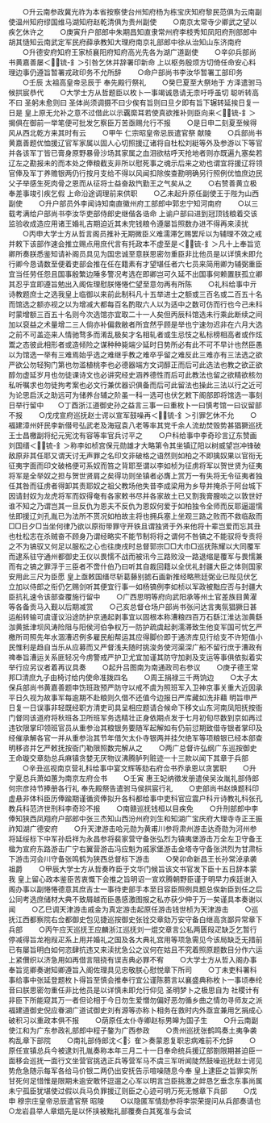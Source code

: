 <!-- { "loadSidebar": true } -->
　　○升云南参政冀光祚为本省按察使台州知府杨为栋宝庆知府黎民范俱为云南副使温州知府缪国维马湖知府赵乾清俱为贵州副使
　　○南京太常寺少卿武之望以疾乞休许之
　　○庚寅升户部郎中朱期昌知直隶常州府李枝秀知凤阳府刑部郎中胡其慥知云南武定军民府薛承教知大理府南京礼部郎中徐从治知山东济南府
　　○升德安府知府王家桢襄阳府知府高光先各为湖广道副使
　　○辛卯兵部尚书黄嘉善屡＜锍-釒＞引咎乞休并辞署印新命  上以枢务殷烦方切倚任命安心料理边事仍遵旨暂署戎政印务不允所辞
　　○命户部尚书李汝华暂署工部印务
　　○壬辰  太祖高皇帝忌辰于  奉先殿行祭礼
　　○癸巳夏至大祭地于  方泽遣驸马候拱宸恭代
　　○大学士方从哲题臣以枚卜一事竭诚恳请无柰吁呼虽切  聪听转高不曰  圣躬未愈则曰  圣体尚须调摄不曰少俟有旨则曰旦夕即有旨下辗转延挨日复一日是  皇上原无允补之意不过借此以示覊縻耳若使真欲推补则臣向来＜锍-釒＞揭俱在御前一举笔便可批发乞察臣万苦亟赐允行不报
　　○是日申二刻夏至候得风从西北乾方来其时有云
　　○甲午  仁宗昭皇帝忌辰遣官祭  献陵
　　○兵部尚书黄嘉善题优恤援辽官军家属以固人心切照援辽诸将自杜松刘綎等外及参游以下等官并各该军丁皆已膏身原野暴骨沙场其家属之血泪欲枯呼天抢地者则亦既遍九塞矣若辽左之勘报未的而本处之俸粮截支非所以慰死事之魂示后来之劝也谓宜将援辽将领官俸及军丁养赡银两仍行按月支给不得以风闻扣除俟查勘明确另行照例优恤庶边民父子举感生死肉骨之恩而从征将士益奋敌忾勤王之气矣从之
　　○右赞善黄立极奉差事竣引疾乞假  上命沿途调理前来供职
　　○乙未起升原任副使王于陛为山西副使
　　○升户部员外李闻诗知南直徽州府工部郎中郭忠宁知河南府
　　○以三载考满给户部尚书李汝华吏部侍郎史继偕各诰命  上谕户部曰进到冠顶钱粮着交该监验收成造应用诸王婚礼吉期迫近其未完钱粮令遵屡旨照数办进不得再来渎扰
　　○丙申大学士方从哲言阁员推补无期微臣义难濡滞乞赐罢斥以为辅理不效之戒并敕下该部作速会推立赐点用庶代言有托政本不虚至是＜锍-釒＞凡十上奉旨览卿所奏朕悉鉴知请补阁员具见为国忠诚至意朕思密勿重臣非比他员是以详慎未即允行卿今恳请数至便着吏部会推在任在籍素有才望堪任者六七员来简用卿为辅弼重臣宜当任劳任怨且国事殷繁边陲多警况考选在即卿岂可久延不出国事何赖置朕孤立卿其忍乎宜即遵旨勉出入阁佐理慰朕惓惓伫望至意勿再有所陈
　　○礼科给事中亓诗教题庶士之选我皇上临御以来前此制科凡十五举进士之额或三百名或二百五十名而馆选之额亦视之以为增减大都每百名酌取六人以为适中之数可仿而行也今己未科时蒙增额三百五十名则今次选馆亦宜取二十一人矣但丙辰科馆选未行乘此断续之间加以裒益之术量增二三人倘亦补偏救敝者所宜然乎顾是举也宁速勿迟非在六月大选之前不可盖迩来人情驰骛多而淆乱极矣才名相轧者或生忌忮之私标榜相高者或作炫鬻之态彼此相形者或造倾险之谋种种毙端少延时日势所必有此不可不早计也然臣愚以为馆选一举有三难焉始乎选之难继乎教之难卒乎留之难反此三难亦有三法选之欲严欲公勿轻狥门第也勿滥植桃李也必德器端方文词醇正而后可此选法也教之欲正欲醇勿虚延岁月也勿徒课诗文也必讲究经史涵养德性而后可此教法也留之欲精欲核勿私听嘱求也勿徒拘考案也必文行兼优器识俱备而后可此留法也操此三法以行之近可为论思启沃之助远可为储养台辅之阶虽一科一选可也伏乞敕下阁部即将馆选一事刻日举行留中　　○丁酉浙江道御史孙之益言三事一曰重枚卜一曰慎考馆一曰议留部不报
　　○戊戌宣府巡抚赵士谔以宣军鼓噪再＜锍-釒＞引罪乞休不允
　　○福建漳州奸民李新僣号弘武老及海寇袁八老等率其党千余人流劫焚毁势甚猖獗巡抚王士昌檄副将纪元宪沈有容等率官兵讨平之
　　○户科给事中李奇珍言辽东赞画刘国缙＜锍-釒＞称李如桢宫保元勋雄才大略第令其坐镇辽阳以树威望岂冲锋破敌原非其任耶又谓天讨无声罪之名印文非破格之语然则如柏之不即擒奴果以官衔无征夷字面而印文破格便可系奴而笞之背耶至谓以李如桢为征虏将军以贺世贤为征夷将军是全举奴之担与贺世贤肩之矣得功则坐镇者必膺上赏万一有失将无令征夷者独任其咎而征虏者得卸其责耶奴之祖父教场他失昔李成梁用为乡导并掩杀于阿台城下因请封奴为龙虎将军而奴得奄有各家敕书尽并各家故土已又割我膏膄啖之以敦世好谁不知之乃谓岂其一旦反仇为恩夫不反仇为恩奴何爱于如柏独令全师而反耶逼遛懦怯即援辽刘孔胤已为法所不贳况如柏故主将也拥兵塞上坐观三路之败而不救临敌而□□日夕□当坐何律乃欲以原衔带罪守开铁且谓独贤于外来他将十辈岂爱而忘其丑也杜松志在杀贼奋不顾身乃谓经略实不能节制将将之谓何不咎镐之不能驭将专责将之不为镐驭又何足以服松之心也往庚戌时总督郭宗□□大巾□巡抚陈耀以大同覆军而逮系驻守通州都御史王仪以畏懦不战而被讯今三路败没一路退缩是覆军与畏懦兼而有之镐之罪浮于三臣者不啻什伯乃曰听其自裁回籍以全优礼封疆大臣之体则国家安用此三尺为臣愿  皇上亟敕国缙尽斩葛藤别摅石画新推经略熊廷弼业已陛见伏乞立加以侍郎之衔仍乞赐剑听其便宜行事一如杨镐例李如桢以军政被黜应否与封疆大臣抗礼速令该部查覆施行留中
　　○广西思明等府向武阳承等州土官差族目黄濯等各备贡马入觐以后期减赏
　　○己亥总督仓场户部尚书张问达言夷氛猖獗日甚运船转输可虞谨议沿途防护京通起剥事宜以固根本称漕粮四百万石繇江淮达泇黄繇泇黄抵津坝风涛险阻与阳侯河伯争权万一防护疏虞起剥濡滞致生他变军国可忧乞严檄所司照先年水涸漕迟例多雇民船帮运其应得脚价即于通济库见行给支不许短值小民惟利是趋自当乐从应募而又严督浅夫随时挑浚务使河渠深广船不留行庶于漕政有禆奉旨漕运关系匪轻况今虏警戒严护卫尤宜加谨其防守加剥及支运等事俱依拟着实举行应另议者着再议具奏
　　○起升吕图南为南通政司右参议
　　○庚子德王常邦□清庶九子由椅讨给内使命准拨四名
　　○周王捐禄三千两饷边
　　○太子太保兵部尚书黄嘉善题申饬班政预严防守以戒不虞为照班军入卫神京事关重大近因承平日久视为故事军每逾期不赴粮则久借不还值今边报日严库藏如洗非藉  明旨申严日复一日误事非轻既经职方清吏司具呈相应题请合候命下移文山东河南凤阳抚按衙门督同该道府将秋班各卫所班军务选精壮正身依期点发于七月初旬尽数到京如再过违钦限掌印领班官员从重参治其粮银务要随军起解如有仍前愆期致借寺银者掌印及经催承解各官一并从重参治其节年借欠太仆寺银两并挂欠绝军等项粮银已经本部查明移咨并乞严敕抚按衙门勒限照数完解从之
　　○两广总督许弘纲广东巡按御史王命璇交章劾总兵麻镇贪婪无厌物议沸腾胪列赃迹一十三款以闻下其章于兵部
　　○辛丑巡视南京营礼科给事中宴文辉等劾右府佥书乔承恩以贪罢职
　　○升宁夏总兵萧如蕙为南京左府佥书
　　○壬寅  惠王妃纳徵发册遣侯吴汝胤礼部侍郎何宗彦持节捧册各行礼  奉先殿祭告遣驸马侯拱宸行礼
　　○吏部尚书赵焕题科印虚悬非体科臣历俸踰期谨循资俸拟升各科都给事中吏科官应震户科亓诗教礼科张孔教兵科范济世刑科李奇珍不报
　　○南赣巡抚钱桓以目疾免
　　○升刑部郎中李俸知狭西凤翔府户部郎中张三杰知山西汾州府刘生和知湖广宝庆府大理寺寺正王振祚知湖广德安府
　　○升天津游击哈元勋为黄甫川参将肃州游击达奇勋为河州参将延绥标下中军孙启祥为永昌参将裴家营守备张弘烈为镇夷堡游击万全左卫守备王楹为宣府东路游击广宁右翼营游击冯应魁为戚家堡游击金塔寺守备张洪烈为甘肃标下游击河会川守备张鸣鹤为狭西总督标下游击
　　○癸卯命新昌王长孙常淖承袭祖爵
　　○甲辰大学士方从哲奏昨臣于文华门候旨该文书官发下臣十五日辞本蒙我  皇上留心政本鉴臣苦衷慨下会推之旨明诏一宣欢腾朝野臣谨于明早力疾廷谢入阁办事以副惓惓德意其庶吉士一事待吏部手本至日容臣照例具题总俟新臣到任之后公同考选庶储材大典不致屑越而臣愚感激图报之私亦获少伸于万一矣谨具本奏谢以闻
　　○乙巳调天津游击戚金为真定游击起原任游击钱世桢为天津游击
　　○巡抚江西都察院右佥都御史包见捷巡按御史张铨交章劾万安守备白继高贪鄙异常章下兵部
　　○丙午应天巡抚王应麟浙江巡抚刘一焜交章言公私两匮叚疋缺乏乞暂行停减得旨龙袍叚疋系上用并婚礼之国及各大典礼宫用等项急需见今该局缺乏无措前已有屡旨明白如何恣肆抗违又来渎扰急公之议何在姑且不究着照原题数目分作六运上紧儧织以济急用如再借言阻挠有误吉典必罪不宥
　　○大学士方从哲入阁办事奉旨览卿奏谢知卿遵旨入阁佐理具见忠敬朕心慰悦章下所司
　　○丁未吏科署科事给事中张延登题枚卜得旨至慎会推奉行宜公谨陈蒭言以襄盛典称枚卜一事顷奉纶音曰朕思密勿重任非比他员是以详慎未即允行仰见  圣明梦卜之极思自为  社稷计有非臣下所能窥其万一者但论相于今日勿生爱憎勿偏好恶勿循乡曲之情勿寻师友之派福建道御史倪应眷湖广道试御史刘有源等亦称卜相务在救时内外亟宜兼用乞捐成心破积习以重政本俱不报
　　○荫原任太仆寺卿赵标男皞为国子生
　　○升云南副使江和为广东参政礼部郎中程子鏊为广西参政
　　○贵州巡抚张鹤鸣奏土夷争袭构乱章下部院
　　○南礼部侍郎沈＜氵隺＞奏蒙恩复职忠病难前不允辞
　　○原任宣镇总兵今被逮刘孔胤奏称本年三月二十一日奉命统兵援辽部劄限期甚迫臣一面移会巡抚一面行文坐营官挑选正兵等营军马不虞三军听闻陡然鼓噪巡抚赵士谔见势危急随示每军各给马价银二两仍出安抚告示喧噪随息今奉  皇上逮臣之旨罪实所甘死何足惜惟是限期未逾安敢怀逗遛之心军以明言岂臣挑激之衅恳乞垂念东事尚属未宁孤臣犹堪使过假以兵马负罪援辽则臣之心迹可明万死无憾章下兵部
　　○戊申  穆宗庄皇帝忌辰遣官祭  昭陵
　　○以隐匿军情劾参将李崇荣提问从兵部奏请也　　○龙岩县举人章焻先是以怀挟被黜礼部覆奏白其冤准与会试
